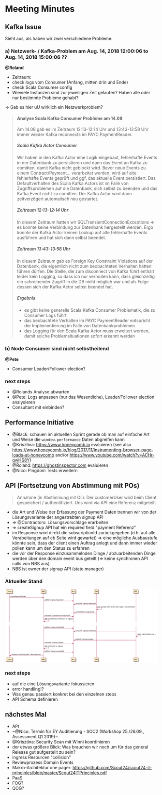 # Meeting Minutes

## Kafka Issue

Sieht aus, als haben wir zwei verschiedene Probleme:

### a) Netzwerk- / Kafka-Problem am Aug. 14, 2018 12:00:06 to Aug. 14, 2018 15:00:06 ??

**@Roland**

- Zeitraum:
- check logs vom Consumer (Anfang, mitten drin und Ende)
- check Scala Consumer config
- Wieviele Instanzen sind zur jeweiligen Zeit gelaufen? Haben alle oder nur bestimmte Probleme gehabt?

-> Gab es hier uU wirklich ein Netzwerkproblem?

> #### Analyse Scala Kafka Consumer Probleme am 14.08
>
> Am 14.08 gab es im Zeitraum 12:13-12:14 Uhr und 13:43-13:58 Uhr immer wieder Kafka reconnects im PAYC PaymentReader.
>
> ##### Scala Kafka Actor Consumer
> Wir haben in den Kafka Actor eine Logik eingebaut, fehlerhafte Events in der Datenbank zu persistieren und dann das Event an Kafka zu comitten, damit Kafka nicht geblockt wird.
> Bevor neue Events zu einem Contract/Payment... verarbeitet werden, wird auf alte fehlerhafte Events geprüft und ggf. das aktuelle Event persistiert.
> Das Defaultverhalten des Scala Kafka Actors ist im Falle von Zugriffsproblemen auf die Datenbank, sich selbst zu beenden und das Kafka Event nicht zu comitten. Der Kafka Actor wird dann zeitverzögert automatisch neu gestartet.
>
> ##### Zeitraum 12:13-12:14 Uhr
> In diesem Zeitraum hatten wir SQLTransientConnectionExceptions => es konnte keine Verbindung zur Datenbank hergestellt werden. Ergo konnte der Kafka Actor keinen Lookup auf alte fehlerhafte Events ausführen und hat sich dann selbst beendet.
>
> ##### Zeitraum 13:43-13:58 Uhr
> In diesem Zeitraum gab es Foreign Key Constraint Violations auf der Datenbank, die eigentlich nicht zum beobachteten Verhalten hätten führen dürfen. Die Stelle, die zum disconnect von Kafka führt enthält leider kein Logging, so dass ich nur vermuten kann, dass gleichzeitig ein schreibender Zugriff in die DB nicht möglich war und als Folge dessen sich der Kafka Actor selbst beendet hat.
>
> ##### Ergebnis
> - es gibt keine generelle Scala Kafka Consumer Problematik, die zu Consumer Lags führt
> - das beobachtete Verhalten im PAYC PaymentReader entspricht der Implementierung im Falle von Datenbankproblemen
> - das Logging für den Scala Kafka Actor muss erweitert werden, damit solche Problemsituationen sofort erkannt werden

### b) Node Consumer sind nicht selbstheilend

**@Pete**

- Consumer Leader/Follower election?

### next steps

- @Rolands Analyse abwarten
- @Pete: Logs anpassen (nur das Wesentliche), Leader/Follower election analysieren
- Consultant mit einbinden?

## Performance Initiative

- @Black: schauen im aktuellen Sprint gerade ob man auf einfache Art und Weise die `window.performance` Daten abgreifen kann
- @Krisztina: https://www.honeycomb.io evaluieren (see also https://www.honeycomb.io/blog/2017/11/instrumenting-browser-page-loads-at-honeycomb and/or  https://www.youtube.com/watch?v=ACHr-qwHS8Y)
- @Roland: https://ghostinspector.com evaluieren
- @Nico: Pingdom Tests erweitern

## API (Fortsetzung von Abstimmung mit POs)

> Annahme (in Abstimmung mit Oli): Der customerUser wird beim Client gespeichert / authentifiziert. Uns wird via API eine Referenz mitgeteilt

- die Art und Weise der Erfassung der Payment Daten trennen wir von der Lösungsvariante der angestrebten signup API
- => @Contractors: Lösungsvorschläge erarbeiten
- => createSignup API hat ein required field "payment Referenz"
- im Response wird direkt die subscriptionId zurückgegeben (d.h. auf alle Verabeitungen auf cb Seite wird gewartet) => eine mögliche Ausbaustufe könnte sein, dass der client einen Auftrag anlegt und dann immer wieder pollen kann um den Status zu erfahren
- die vor der Response einzusammelnden Dinge / abzuarbeitenden Dinge werden über den domain event bus geteilt (=> keine synchronen API calls von NBS aus)
- NBS ist owner der signup API (state manager)

### Aktueller Stand

![bla bla](../../../../client-integration/source/signup-api.png)

### next steps

- auf die eine Lösungsvariante fokussieren
- error handling!?
- Was genau passiert konkret bei den einzelnen steps
- API Schema definieren

## nächstes Mal

- API
- ~@Nico: Termin für EY Auditierung - SOC2 (Workshop 25./26.09., Assessment Q1 2019)~
- @Krisztina: Security Scan mit Winni koordinieren
- der etwas größere Blick: Was brauchen wir noch um für das general Release gut aufgestellt zu sein?
- Ingress Resourcen "collision"
- Reviewprozess Domain Events
- Makro-Architektur one pager: https://github.com/Scout24/scout24-it-principles/blob/master/Scout24ITPrinciples.pdf
- PaaS
- FOG?
- QOG?
